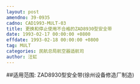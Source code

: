 ```yaml
---
layout: post
amendno: 39-0935
cadno: CAD1993-MULT-03
title: 更换和停止使用不合格的ZAD8930型安全带
date: 1993-02-17 00:00:00 +0800
effdate: 1993-02-18 00:00:00 +0800
tag: MULT
categories: 民航总局航空器适航司
author: 汪虹
---
```


##适用范围:
ZAD8930型安全带(徐州设备修造厂制造)

